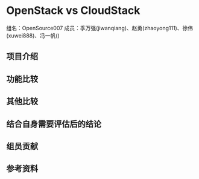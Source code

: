 # OpenStack vs CloudStack #

  组名：OpenSource007 
  成员：季万强(jiwanqiang)、赵勇(zhaoyong111)、徐伟(xuwei888)、冯一帆()

## 项目介绍 ##

## 功能比较 ##

## 其他比较 ##

## 结合自身需要评估后的结论 ##

## 组员贡献 ##

## 参考资料 ##
